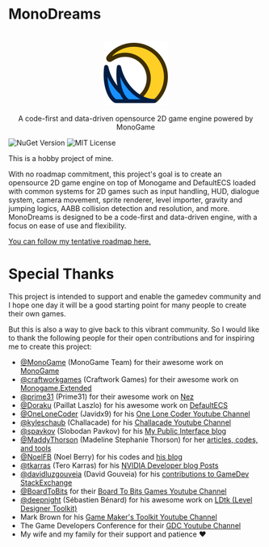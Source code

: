 MonoDreams
==========

<p align="center">
  <br>
   <img src="/Icon/monodreams-logo.png" width="128" alt="MonoDreams Logo" title="MonoDreams Logo" />
  <br>
</p>
<p align="center">
A code-first and data-driven opensource 2D game engine powered by MonoGame
</p>

![NuGet Version](https://img.shields.io/nuget/vpre/MonoDreams?link=https%3A%2F%2Fwww.nuget.org%2Fpackages%2FMonoDreams%2F)
![MIT License](https://img.shields.io/crates/l/mit?link=https%3A%2F%2Fgithub.com%2Froo-oliv%2Fmonodreams%2Fblob%2Fmain%2FLICENSE)



This is a hobby project of mine.

With no roadmap commitment, this project's goal is to create an opensource 2D game engine on top of Monogame and DefaultECS loaded with common systems for 2D games such as input handling, HUD, dialogue system, camera movement, sprite renderer, level importer, gravity and jumping logics, AABB collision detection and resolution, and more.
MonoDreams is designed to be a code-first and data-driven engine, with a focus on ease of use and flexibility.

[You can follow my tentative roadmap here.](https://github.com/users/roo-oliv/projects/1/views/1)

# Special Thanks
This project is intended to support and enable the gamedev community and I hope one day it will be a good starting point for many people to create their own games.

But this is also a way to give back to this vibrant community. So I would like to thank the following people for their open contributions and for inspiring me to create this project:
 - [@MonoGame](https://github.com/MonoGame) (MonoGame Team) for their awesome work on [MonoGame](https://github.com/MonoGame/MonoGame)
 - [@craftworkgames](https://github.com/craftworkgames) (Craftwork Games) for their awesome work on [Monogame.Extended](https://github.com/craftworkgames/MonoGame.Extended)
 - [@prime31](https://github.com/prime31) (Prime31) for their awesome work on [Nez](https://github.com/prime31/Nez)
 - [@Doraku](https://github.com/Doraku) (Paillat Laszlo) for his awesome work on [DefaultECS](https://github.com/Doraku/DefaultEcs)
 - [@OneLoneCoder](https://github.com/OneLoneCoder) (Javidx9) for his [One Lone Coder Youtube Channel](https://www.youtube.com/channel/UC-yuWVUplUJZvieEligKBkA)
 - [@kyleschaub](https://github.com/kyleschaub) (Challacade) for his [Challacade Youtube Channel](https://www.youtube.com/@Challacade)
 - [@spavkov](https://github.com/spavkov) (Slobodan Pavkov) for his [My Public Interface blog](https://blog.roboblob.com/)
 - [@MaddyThorson](https://github.com/MaddyThorson) (Madeline Stephanie Thorson) for her [articles, codes, and tools](https://maddymakesgames.com/index.html#articles)
 - [@NoelFB](https://github.com/NoelFB) (Noel Berry) for his codes and [his blog](https://noelberry.ca/)
 - [@tkarras](https://github.com/tkarras) (Tero Karras) for his [NVIDIA Developer blog Posts](https://developer.nvidia.com/blog/author/tkarras/)
 - [@davidluzgouveia](https://github.com/davidluzgouveia) (David Gouveia) for his [contributions to GameDev StackExchange](https://gamedev.stackexchange.com/users/11686/david-gouveia)
 - [@BoardToBits](https://github.com/BoardToBits) for their [Board To Bits Games Youtube Channel](https://www.youtube.com/@BoardToBitsGames/featured)
 - [@deepnight](https://github.com/deepnight) (Sébastien Bénard) for his awesome work on [LDtk (Level Designer Toolkit)](https://ldtk.io/)
 - Mark Brown for his [Game Maker's Toolkit Youtube Channel](https://www.youtube.com/@GMTK/featured)
 - The Game Developers Conference for their [GDC Youtube Channel](https://www.youtube.com/@Gdconf)
 - My wife and my family for their support and patience ❤️